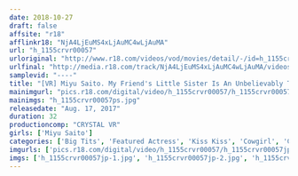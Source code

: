 ```yaml
---
date: 2018-10-27
draft: false
affsite: "r18"
afflinkr18: "NjA4LjEuMS4xLjAuMC4wLjAuMA"
url: "h_1155crvr00057"
urloriginal: "http://www.r18.com/videos/vod/movies/detail/-/id=h_1155crvr00057"
urlfinal: "http://media.r18.com/track/NjA4LjEuMS4xLjAuMC4wLjAuMA/videos/vod/movies/detail/-/id=h_1155crvr00057"
samplevid: "----"
title: "[VR] Miyu Saito. My Friend's Little Sister Is An Unbelievably Tempting Slut!!"
mainimgurl: "pics.r18.com/digital/video/h_1155crvr00057/h_1155crvr00057ps.jpg"
mainimgs: "h_1155crvr00057ps.jpg"
releasedate: "Aug. 17, 2017"
duration: 32
productioncomp: "CRYSTAL VR"
girls: ['Miyu Saito']
categories: ['Big Tits', 'Featured Actress', 'Kiss Kiss', 'Cowgirl', 'Creampie', 'Handjob', 'Masturbation', 'Big Vibrator', 'VR Exclusive']
imgurls: ['pics.r18.com/digital/video/h_1155crvr00057/h_1155crvr00057jp-1.jpg', 'pics.r18.com/digital/video/h_1155crvr00057/h_1155crvr00057jp-2.jpg', 'pics.r18.com/digital/video/h_1155crvr00057/h_1155crvr00057jp-3.jpg', 'pics.r18.com/digital/video/h_1155crvr00057/h_1155crvr00057jp-4.jpg', 'pics.r18.com/digital/video/h_1155crvr00057/h_1155crvr00057jp-5.jpg', 'pics.r18.com/digital/video/h_1155crvr00057/h_1155crvr00057jp-6.jpg', 'pics.r18.com/digital/video/h_1155crvr00057/h_1155crvr00057jp-7.jpg', 'pics.r18.com/digital/video/h_1155crvr00057/h_1155crvr00057jp-8.jpg', 'pics.r18.com/digital/video/h_1155crvr00057/h_1155crvr00057jp-9.jpg', 'pics.r18.com/digital/video/h_1155crvr00057/h_1155crvr00057jp-10.jpg', 'pics.r18.com/digital/video/h_1155crvr00057/h_1155crvr00057jp-11.jpg', 'pics.r18.com/digital/video/h_1155crvr00057/h_1155crvr00057jp-12.jpg', 'pics.r18.com/digital/video/h_1155crvr00057/h_1155crvr00057jp-13.jpg', 'pics.r18.com/digital/video/h_1155crvr00057/h_1155crvr00057jp-14.jpg', 'pics.r18.com/digital/video/h_1155crvr00057/h_1155crvr00057jp-15.jpg', 'pics.r18.com/digital/video/h_1155crvr00057/h_1155crvr00057jp-16.jpg', 'pics.r18.com/digital/video/h_1155crvr00057/h_1155crvr00057jp-17.jpg', 'pics.r18.com/digital/video/h_1155crvr00057/h_1155crvr00057jp-18.jpg', 'pics.r18.com/digital/video/h_1155crvr00057/h_1155crvr00057jp-19.jpg', 'pics.r18.com/digital/video/h_1155crvr00057/h_1155crvr00057jp-20.jpg']
imgs: ['h_1155crvr00057jp-1.jpg', 'h_1155crvr00057jp-2.jpg', 'h_1155crvr00057jp-3.jpg', 'h_1155crvr00057jp-4.jpg', 'h_1155crvr00057jp-5.jpg', 'h_1155crvr00057jp-6.jpg', 'h_1155crvr00057jp-7.jpg', 'h_1155crvr00057jp-8.jpg', 'h_1155crvr00057jp-9.jpg', 'h_1155crvr00057jp-10.jpg', 'h_1155crvr00057jp-11.jpg', 'h_1155crvr00057jp-12.jpg', 'h_1155crvr00057jp-13.jpg', 'h_1155crvr00057jp-14.jpg', 'h_1155crvr00057jp-15.jpg', 'h_1155crvr00057jp-16.jpg', 'h_1155crvr00057jp-17.jpg', 'h_1155crvr00057jp-18.jpg', 'h_1155crvr00057jp-19.jpg', 'h_1155crvr00057jp-20.jpg']
---
```

